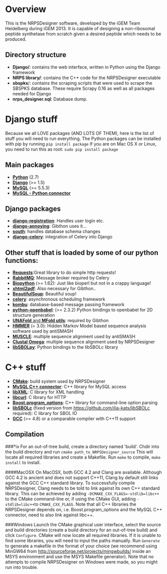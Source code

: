 Overview
========
This is the NRPSDesigner software, developed by the iGEM Team Heidelberg during iGEM 2013. It is capable of designing a non-ribosomal peptide synthetase from scratch given a desired peptide which needs to be produced.

Directory structure
-------------------
* __Django/__: contains the web interface, written in Python using the Django framework
* __NRPS library/__: contains the C++ code for the NRPSDesigner executable
* __sbspks__/: contains the scraping scripts that were used to scrape the SBSPKS database. These require Scrapy 0.16 as well as all packages needed for Django
* __nrps_designer.sql__: Database dump.

Django stuff
=============
Because we all LOVE packages (AND LOTS OF THEM), here is the list of stuff you will need to run everything. The Python packages can be installed with pip by running
`pip install package`
If you are on Mac OS X or Linux, you need to run this as root:
`sudo pip install package`

Main packages
--------------
* [__Python__](http://www.python.org) (2.7)
* [__Django__](http://www.djangoproject.com) (>= 1.5)
* [__MySQL__](http://www.mysql.com) (>= 5.5.3)
* [__MySQL - Python connector__](http://sourceforge.net/projects/mysql-python/)

Django packages
---------------
* [__django-registration__](https://bitbucket.org/ubernostrum/django-registration/): Handles user login etc.
* [__django-annoying__](http://skorokithakis.github.io/django-annoying/): Gibthon uses it...
* [__south__](http://south.aeracode.org/): handles database schema changes
* [__django-celery__](http://celery.github.io/django-celery/): integration of Celery into Django

Other stuff that is loaded by some of our python functions:
-----------------------------------------------------------
* [__Requests__](http://docs.python-requests.org/en/latest/):Great library to do simple http requests!
* [__RabbitMQ__](http://www.rabbitmq.com): Message broker required by Celery
* [__Biopython__](http://www.biopython.org) (>= 1.62): Just like bioperl but not in a crappy language!
* [__xhtml2pdf__](http://www.xhtml2pdf.com): Also necessary for Gibthon..
* [__BeautifulSoup__](http://www.crummy.com/software/BeautifulSoup/): Beautiful soup!
* [__celery__](http://celeryproject.org/): asynchronous scheduling framework
* [__kombu__](https://github.com/celery/kombu): database-based message passing framework
* [__python-openbabel__](http://www.openbabel.org): (>= 2.3.2) Python bindings to openbabel for 2D structure generation
* [__UNAFold__ and __MFold utils__](http://dinamelt.rit.albany.edu/download.php): required by Gibthon
* [__HMMER__](http://hmmer.janelia.org/) (= 3.0): Hidden Markov Model based sequence analysis software used by antiSMASH
* [__MUSCLE__](http://www.drive5.com/muscle/): multiple sequence alignment used by antiSMASH
* [__Clustal Omega__](http://www.clustal.org): multiple sequence alignment used by NRPSDesigner
* [__libSBOLpy__](https://github.com/SynBioDex/libSBOLpy): Python bindings to the libSBOLc library

C++ stuff
=============
* [__CMake__](http://www.cmake.org): build system used by NRPSDesigner
* [__MySQL C++ connector__](http://www.mysql.com): C++ library for MySQL access
* [__libXML__](http://www.xmlsoft.org): C library for XML handling
* [__libcurl__](http://curl.haxx.se): C library for HTTP
* [__Boost.program_options__](http://www.boost.org): C++ library for command-line option parsing
* [__libSBOLc__](https://github.com/SynBioDex/libSBOLc) (fixed version from https://github.com/ilia-kats/libSBOLc required): C library for SBOL IO
* [__GCC__](http://gcc.gnu.org) (>= 4.8) or a comparable compiler with C++11 support

Compilation
-----------
###*ix
For an out-of-tree build, create a directory named 'build'. Chdir into the build directory and run
`cmake path_to_NRPSDesigner_source`
This will locate all required libraries and create a Makefile. Run `make` to compile, `make install` to install.

####MacOSX
On MacOSX, both GCC 4.2 and Clang are available. Although GCC 4.2 is ancient and does not support C++11, Clang by default still links against the GCC C++ standard library. To successfully compile NRPSDesigner, Clang needs to be told to link against its own C++ standard library. This can be achieved by adding `-DCMAKE_CXX_FLAGS=-stdlib=libc++` to the CMake command-line or, if using the CMake GUI, adding `-stdlib=libc++`to `CMAKE_CXX_FLAGS`. Note that all C++ libraries the NRPSDesigner depends on, i.e. Boost.program_options and the MySQL C++ connector, need to also link against libc++.

###Windows
Launch the CMake graphical user interface, select the source and build directories (create a build directory for an out-of-tree build) and click `Configure`. CMake will now locate all required libraries. If it is unable to find some libraries, you will need to input the paths manually. Run `Generate` to generate a makefile in the format of your choice (we recommend using MinGW64 from http://sourceforge.net/projects/mingwbuilds/ inside an MSYS environment and use the MSYS Makefile generator). Note that no attempts to compile NRPSDesigner on Windows were made, so you might run into trouble.
